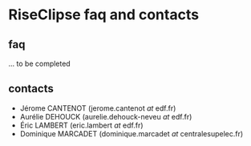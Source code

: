 # RiseClipse faq and contacts

## faq

... to be completed

## contacts
* Jérome CANTENOT (jerome.cantenot *at* edf.fr)
* Aurélie DEHOUCK (aurelie.dehouck-neveu *at* edf.fr)
* Éric LAMBERT (eric.lambert *at* edf.fr)
* Dominique MARCADET (dominique.marcadet *at* centralesupelec.fr)
